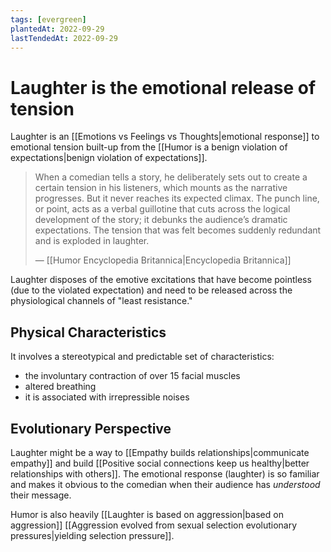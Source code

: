 ```yaml
---
tags: [evergreen]
plantedAt: 2022-09-29
lastTendedAt: 2022-09-29
---
```


# Laughter is the emotional release of tension

Laughter is an [[Emotions vs Feelings vs Thoughts|emotional response]] to emotional tension built-up from the [[Humor is a benign violation of expectations|benign violation of expectations]].

> When a comedian tells a story, he deliberately sets out to create a certain tension in his listeners, which mounts as the narrative progresses. But it never reaches its expected climax. The punch line, or point, acts as a verbal guillotine that cuts across the logical development of the story; it debunks the audience’s dramatic expectations. The tension that was felt becomes suddenly redundant and is exploded in laughter.
> 
> — [[Humor Encyclopedia Britannica|Encyclopedia Britannica]]

Laughter disposes of the emotive excitations that have become pointless (due to the violated expectation) and need to be released across the physiological channels of "least resistance."


## Physical Characteristics

It involves a stereotypical and predictable set of characteristics:

- the involuntary contraction of over 15 facial muscles
- altered breathing
- it is associated with irrepressible noises

## Evolutionary Perspective

Laughter might be a way to [[Empathy builds relationships|communicate empathy]] and build [[Positive social connections keep us healthy|better relationships with others]]. The emotional response (laughter) is so familiar and makes it obvious to the comedian when their audience has *understood* their message.

Humor is also heavily [[Laughter is based on aggression|based on aggression]] [[Aggression evolved from sexual selection evolutionary pressures|yielding selection pressure]].